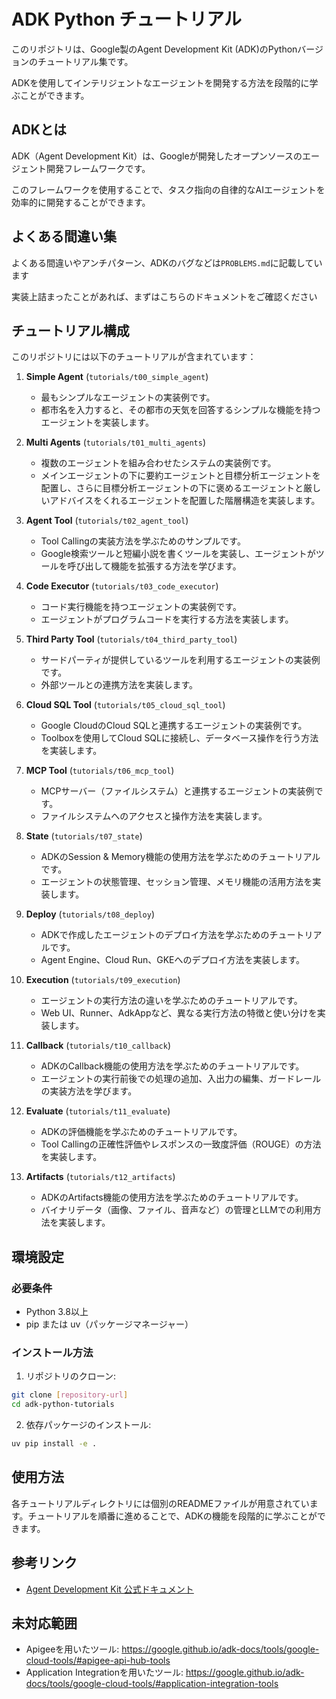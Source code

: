 # ADK Python チュートリアル

このリポジトリは、Google製のAgent Development Kit (ADK)のPythonバージョンのチュートリアル集です。

ADKを使用してインテリジェントなエージェントを開発する方法を段階的に学ぶことができます。

## ADKとは

ADK（Agent Development Kit）は、Googleが開発したオープンソースのエージェント開発フレームワークです。

このフレームワークを使用することで、タスク指向の自律的なAIエージェントを効率的に開発することができます。

## よくある間違い集

よくある間違いやアンチパターン、ADKのバグなどは`PROBLEMS.md`に記載しています

実装上詰まったことがあれば、まずはこちらのドキュメントをご確認ください


## チュートリアル構成

このリポジトリには以下のチュートリアルが含まれています：

1. **Simple Agent** (`tutorials/t00_simple_agent`)
   - 最もシンプルなエージェントの実装例です。
   - 都市名を入力すると、その都市の天気を回答するシンプルな機能を持つエージェントを実装します。

2. **Multi Agents** (`tutorials/t01_multi_agents`)
   - 複数のエージェントを組み合わせたシステムの実装例です。
   - メインエージェントの下に要約エージェントと目標分析エージェントを配置し、さらに目標分析エージェントの下に褒めるエージェントと厳しいアドバイスをくれるエージェントを配置した階層構造を実装します。

3. **Agent Tool** (`tutorials/t02_agent_tool`)
   - Tool Callingの実装方法を学ぶためのサンプルです。
   - Google検索ツールと短編小説を書くツールを実装し、エージェントがツールを呼び出して機能を拡張する方法を学びます。

4. **Code Executor** (`tutorials/t03_code_executor`)
   - コード実行機能を持つエージェントの実装例です。
   - エージェントがプログラムコードを実行する方法を実装します。

5. **Third Party Tool** (`tutorials/t04_third_party_tool`)
   - サードパーティが提供しているツールを利用するエージェントの実装例です。
   - 外部ツールとの連携方法を実装します。

6. **Cloud SQL Tool** (`tutorials/t05_cloud_sql_tool`)
   - Google CloudのCloud SQLと連携するエージェントの実装例です。
   - Toolboxを使用してCloud SQLに接続し、データベース操作を行う方法を実装します。

7. **MCP Tool** (`tutorials/t06_mcp_tool`)
   - MCPサーバー（ファイルシステム）と連携するエージェントの実装例です。
   - ファイルシステムへのアクセスと操作方法を実装します。

8. **State** (`tutorials/t07_state`)
   - ADKのSession & Memory機能の使用方法を学ぶためのチュートリアルです。
   - エージェントの状態管理、セッション管理、メモリ機能の活用方法を実装します。

9. **Deploy** (`tutorials/t08_deploy`)
   - ADKで作成したエージェントのデプロイ方法を学ぶためのチュートリアルです。
   - Agent Engine、Cloud Run、GKEへのデプロイ方法を実装します。

10. **Execution** (`tutorials/t09_execution`)
    - エージェントの実行方法の違いを学ぶためのチュートリアルです。
    - Web UI、Runner、AdkAppなど、異なる実行方法の特徴と使い分けを実装します。

11. **Callback** (`tutorials/t10_callback`)
    - ADKのCallback機能の使用方法を学ぶためのチュートリアルです。
    - エージェントの実行前後での処理の追加、入出力の編集、ガードレールの実装方法を学びます。

12. **Evaluate** (`tutorials/t11_evaluate`)
    - ADKの評価機能を学ぶためのチュートリアルです。
    - Tool Callingの正確性評価やレスポンスの一致度評価（ROUGE）の方法を実装します。

13. **Artifacts** (`tutorials/t12_artifacts`)
    - ADKのArtifacts機能の使用方法を学ぶためのチュートリアルです。
    - バイナリデータ（画像、ファイル、音声など）の管理とLLMでの利用方法を実装します。

## 環境設定

### 必要条件
- Python 3.8以上
- pip または uv（パッケージマネージャー）

### インストール方法

1. リポジトリのクローン:
```bash
git clone [repository-url]
cd adk-python-tutorials
```

2. 依存パッケージのインストール:
```bash
uv pip install -e .
```

## 使用方法

各チュートリアルディレクトリには個別のREADMEファイルが用意されています。チュートリアルを順番に進めることで、ADKの機能を段階的に学ぶことができます。

## 参考リンク

- [Agent Development Kit 公式ドキュメント](https://google.github.io/adk-docs/)

## 未対応範囲

- Apigeeを用いたツール: https://google.github.io/adk-docs/tools/google-cloud-tools/#apigee-api-hub-tools
- Application Integrationを用いたツール: https://google.github.io/adk-docs/tools/google-cloud-tools/#application-integration-tools